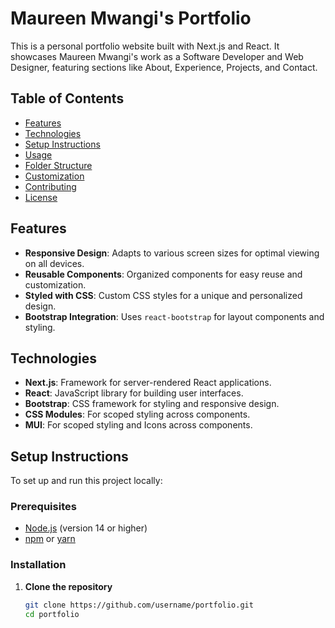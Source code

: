# Maureen Mwangi's Portfolio

This is a personal portfolio website built with Next.js and React. It showcases Maureen Mwangi's work as a Software Developer and Web Designer, featuring sections like About, Experience, Projects, and Contact.

## Table of Contents

- [Features](#features)
- [Technologies](#technologies)
- [Setup Instructions](#setup-instructions)
- [Usage](#usage)
- [Folder Structure](#folder-structure)
- [Customization](#customization)
- [Contributing](#contributing)
- [License](#license)

## Features

- **Responsive Design**: Adapts to various screen sizes for optimal viewing on all devices.
- **Reusable Components**: Organized components for easy reuse and customization.
- **Styled with CSS**: Custom CSS styles for a unique and personalized design.
- **Bootstrap Integration**: Uses `react-bootstrap` for layout components and styling.

## Technologies

- **Next.js**: Framework for server-rendered React applications.
- **React**: JavaScript library for building user interfaces.
- **Bootstrap**: CSS framework for styling and responsive design.
- **CSS Modules**: For scoped styling across components.
- **MUI**: For scoped styling and Icons  across components.

## Setup Instructions

To set up and run this project locally:

### Prerequisites

- [Node.js](https://nodejs.org/) (version 14 or higher)
- [npm](https://www.npmjs.com/) or [yarn](https://yarnpkg.com/)

### Installation

1. **Clone the repository**

   ```bash
   git clone https://github.com/username/portfolio.git
   cd portfolio
